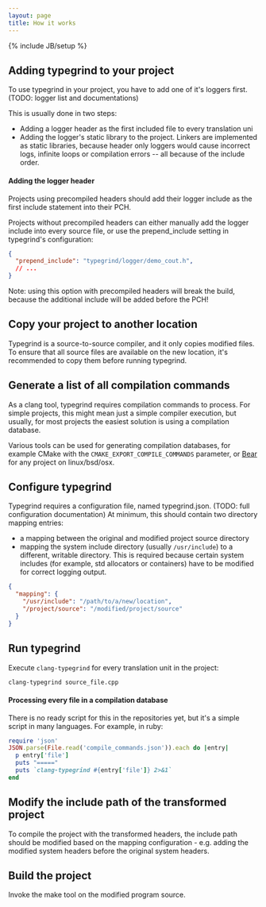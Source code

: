 ```yaml
---
layout: page
title: How it works
---
```

{% include JB/setup %}

Adding typegrind to your project
---

To use typegrind in your project, you have to add one of it's loggers first. (TODO: logger list and documentations)

This is usually done in two steps:

 * Adding a logger header as the first included file to every translation uni
 * Adding the logger's static library to the project. Linkers are implemented as static libraries, because header only loggers would cause incorrect logs, infinite loops or compilation errors -- all because of the include order.

#### Adding the logger header

Projects using precompiled headers should add their logger include as the first include statement into their PCH.

Projects without precompiled headers can either manually add the logger include into every source file, or use the prepend\_include setting in typegrind's configuration:

```json
{
  "prepend_include": "typegrind/logger/demo_cout.h",
  // ...
}
```

Note: using this option with precompiled headers will break the build, because the additional include will be added before the PCH!

Copy your project to another location
---

Typegrind is a source-to-source compiler, and it only copies modified files. To ensure that all source files are available on the new location, it's recommended to copy them before running typegrind.

Generate a list of all compilation commands
---

As a clang tool, typegrind requires compilation commands to process. For simple projects, this might mean just a simple compiler execution, but usually, for most projects the easiest solution is using a compilation database.

Various tools can be used for generating compilation databases, for example CMake with the `CMAKE_EXPORT_COMPILE_COMMANDS` parameter, or [Bear](https://github.com/rizsotto/Bear) for any project on linux/bsd/osx.

Configure typegrind
---

Typegrind requires a configuration file, named typegrind.json. (TODO: full configuration documentation) At minimum, this should contain two directory mapping entries:

 * a mapping between the original and modified project source directory
 * mapping the system include directory (usually `/usr/include`) to a different, writable directory. This is required because certain system includes (for example, std allocators or containers) have to be modified for correct logging output.

```json
{
  "mapping": {
    "/usr/include": "/path/to/a/new/location",
    "/project/source": "/modified/project/source"
  }
}
```

Run typegrind
---

Execute `clang-typegrind` for every translation unit in the project:

```bash
clang-typegrind source_file.cpp
```

#### Processing every file in a compilation database

There is no ready script for this in the repositories yet, but it's a simple script in many languages. For example, in ruby:

```ruby
require 'json'
JSON.parse(File.read('compile_commands.json')).each do |entry|
  p entry['file']
  puts "====="
  puts `clang-typegrind #{entry['file']} 2>&1`
end
```

Modify the include path of the transformed project
---

To compile the project with the transformed headers, the include path should be modified based on the mapping configuration - e.g. adding the modified system headers before the original system headers.

Build the project
---

Invoke the make tool on the modified program source.
